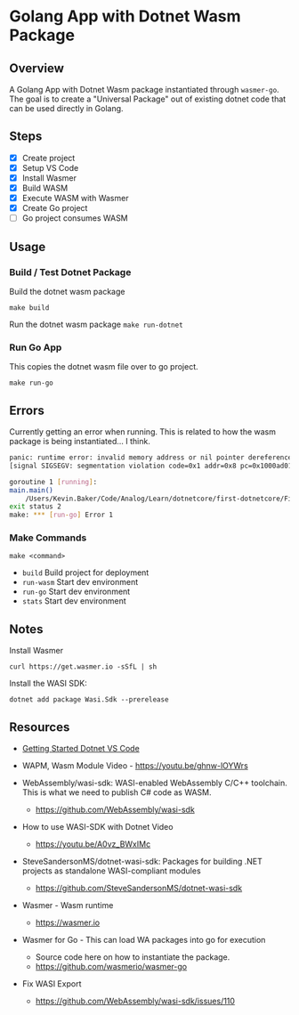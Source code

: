 # Golang App with Dotnet Wasm Package

## Overview

A Golang App with Dotnet Wasm package instantiated through `wasmer-go`. The goal is to create a "Universal Package" out of existing dotnet code that can be used directly in Golang.

## Steps

* [x] Create project
* [x] Setup VS Code
* [x] Install Wasmer
* [x] Build WASM
* [x] Execute WASM with Wasmer
* [x] Create Go project 
* [ ] Go project consumes WASM

## Usage

### Build / Test Dotnet Package

Build the dotnet wasm package

`make build`

Run the dotnet wasm package
`make run-dotnet`

### Run Go App

This copies the dotnet wasm file over to go project.

`make run-go`

## Errors

Currently getting an error when running. This is related to how the wasm package is being instantiated... I think.

```bash
panic: runtime error: invalid memory address or nil pointer dereference
[signal SIGSEGV: segmentation violation code=0x1 addr=0x8 pc=0x1000ad01c]

goroutine 1 [running]:
main.main()
	/Users/Kevin.Baker/Code/Analog/Learn/dotnetcore/first-dotnetcore/FirstDotnetWebAssembly/src/go/main.go:29 +0x13c
exit status 2
make: *** [run-go] Error 1
```

### Make Commands

`make <command>`
- `build`                          Build project for deployment
- `run-wasm`                       Start dev environment
- `run-go`                         Start dev environment
- `stats`                          Start dev environment


## Notes

Install Wasmer

`curl https://get.wasmer.io -sSfL | sh`

Install the WASI SDK:

`dotnet add package Wasi.Sdk --prerelease`


## Resources

- [Getting Started Dotnet VS Code](https://mail.google.com/mail/u/0/#inbox/KtbxLxgBxdcqnMZbGcVttnshQcCFnslmzg?projector=1)

- WAPM, Wasm Module Video - https://youtu.be/ghnw-lOYWrs
- WebAssembly/wasi-sdk: WASI-enabled WebAssembly C/C++ toolchain. This is what we need to publish C# code as WASM.
  - https://github.com/WebAssembly/wasi-sdk
- How to use WASI-SDK with Dotnet Video
  - https://youtu.be/A0vz_BWxIMc
- SteveSandersonMS/dotnet-wasi-sdk: Packages for building .NET projects as standalone WASI-compliant modules
  - https://github.com/SteveSandersonMS/dotnet-wasi-sdk
- Wasmer - Wasm runtime
  - https://wasmer.io
- Wasmer for Go - This can load WA packages into go for execution
  - Source code here on how to instantiate the package.
  - https://github.com/wasmerio/wasmer-go
- Fix WASI Export
  - https://github.com/WebAssembly/wasi-sdk/issues/110